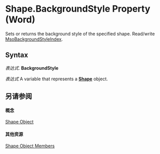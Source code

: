 
# Shape.BackgroundStyle Property (Word)

Sets or returns the background style of the specified shape. Read/write [MsoBackgroundStyleIndex](http://msdn.microsoft.com/library/76a4589b-404b-0e8e-3b75-d72d65ba2987%28Office.15%29.aspx).


## Syntax

 _表达式_. **BackgroundStyle**

 _表达式_ A variable that represents a **[Shape](604029ce-9b2f-9748-5d4e-b458796fa2f0.md)** object.


## 另请参阅


#### 概念


[Shape Object](604029ce-9b2f-9748-5d4e-b458796fa2f0.md)
#### 其他资源


[Shape Object Members](http://msdn.microsoft.com/library/4aa8e2f4-5629-3922-11e4-df028bd1e1de%28Office.15%29.aspx)